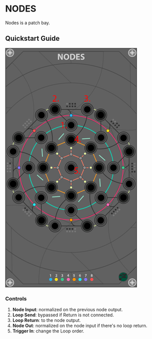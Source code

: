 # NODES

Nodes is a patch bay.

## Quickstart Guide

![alt text](img/nodesg.png)<br>


### Controls
1. <b>Node Input</b>: normalized on the previous node output.
2. <b>Loop Send</b>: bypassed if Return is not connected.
3. <b>Loop Return</b>: to the node output.
4. <b>Node Out</b>: normalized on the node input if there's no loop return.
5. <b>Trigger In</b>: change the Loop order.


